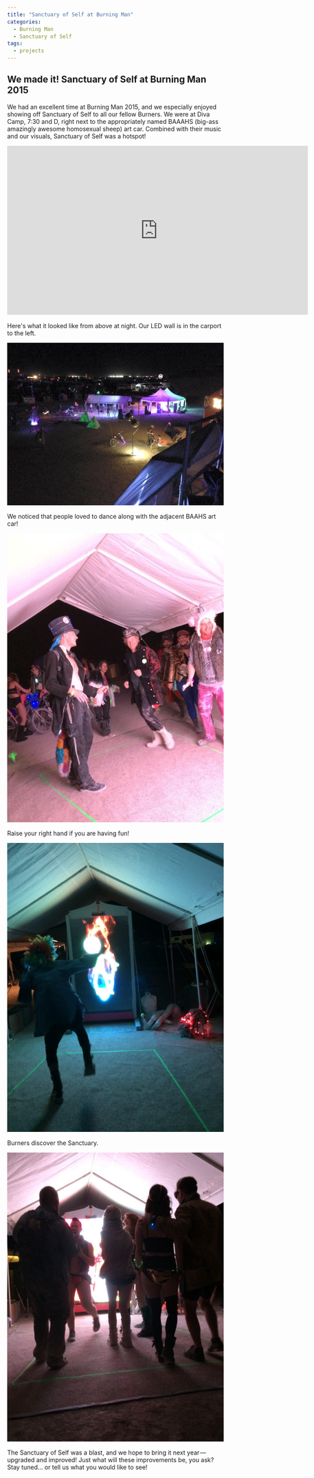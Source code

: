 ```yaml
---
title: "Sanctuary of Self at Burning Man"
categories:
  - Burning Man
  - Sanctuary of Self
tags:
  - projects
---
```


## We made it! Sanctuary of Self at Burning Man 2015

We had an excellent time at Burning Man 2015, and we especially enjoyed showing off Sanctuary of Self to all our fellow Burners. We were at Diva Camp, 7:30 and D, right next to the appropriately named BAAAHS (big-ass amazingly awesome homosexual sheep) art car. Combined with their music and our visuals, Sanctuary of Self was a hotspot!

<iframe width="700" height="393" src="https://www.youtube.com/embed/ZOTyev8XjNg" frameborder="0" allowfullscreen></iframe>
<br/>

Here's what it looked like from above at night. Our LED wall is in the carport to the left.

![Overview](/assets/images/bm-2015-overview.jpeg)

We noticed that people loved to dance along with the adjacent BAAHS art car!

![Inside the tent](/assets/images/bm-2015-in-tent.jpeg)

Raise your right hand if you are having fun!

![Raise your hand if you are having fun!](/assets/images/bm-2015-raise-hand.jpeg)

Burners discover the Sanctuary.

![People gaze in wonder.](/assets/images/bm-2015-gazing-in-wonder.jpeg)

The Sanctuary of Self was a blast, and we hope to bring it next year — upgraded and improved! Just what will these improvements be, you ask? Stay tuned... or tell us what you would like to see!
